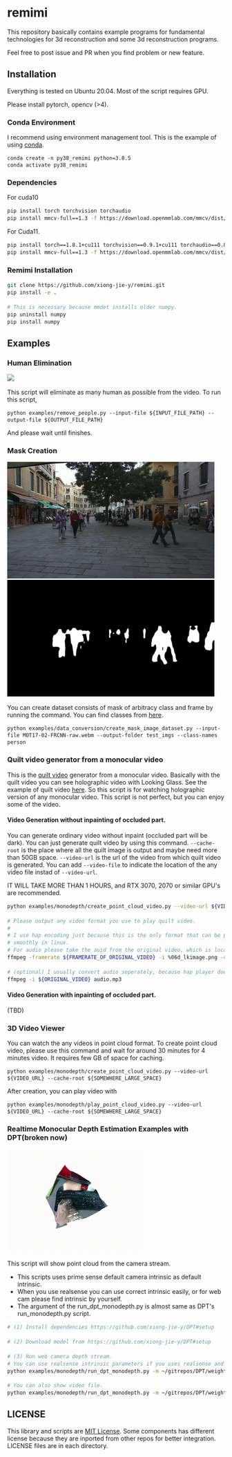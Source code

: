 # remimi
This repository basically contains example programs for fundamental technologies for 3d reconstruction and some 3d reconstruction programs.

Feel free to post issue and PR when you find problem or new feature.

## Installation
Everything is tested on Ubuntu 20.04.
Most of the script requires GPU.

Please install pytorch, opencv (>4).

### Conda Environment
I recommend using environment management tool.
This is the example of using [conda](https://docs.conda.io/en/latest/miniconda.html).
```
conda create -n py38_remimi python=3.8.5
conda activate py38_remimi
```

### Dependencies
For cuda10
```bash
pip install torch torchvision torchaudio
pip install mmcv-full==1.3 -f https://download.openmmlab.com/mmcv/dist/cu102/torch1.8.0/index.html
```

For Cuda11.
```bash
pip install torch==1.8.1+cu111 torchvision==0.9.1+cu111 torchaudio==0.8.1 -f https://download.pytorch.org/whl/torch_stable.html
pip install mmcv-full==1.3 -f https://download.openmmlab.com/mmcv/dist/cu111/torch1.8.0/index.html
```

### Remimi Installation
```bash
git clone https://github.com/xiong-jie-y/remimi.git
pip install -e .

# This is necessary because mmdet installs older numpy.
pip uninstall numpy
pip install numpy
```

## Examples
### Human Elimination
![](./images/human_elim.gif)

This script will eliminate as many human as possible from the video.
To run this script,

```
python examples/remove_people.py --input-file ${INPUT_FILE_PATH} --output-file ${OUTPUT_FILE_PATH}
```

And please wait until finishes.

### Mask Creation
![](./images/mask_original.jpg)
![](./images/mask_mask.png)

You can create dataset consists of mask of arbitracy class and frame by running the command.
You can find classes from [here](https://github.com/open-mmlab/mmsegmentation/blob/91159e2e5b9ac258440d714a40e0df6083aafee4/mmseg/datasets/ade.py#L15).

```
python examples/data_conversion/create_mask_image_dataset.py --input-file MOT17-02-FRCNN-raw.webm --output-folder test_imgs --class-names person
```

### Quilt video generator from a monocular video
This is the [quilt video](https://docs.lookingglassfactory.com/KeyConcepts/quilts/) generator from a monocular video.
Basically with the quilt video you can see holographic video with Looking Glass.
See the example of quilt video [here](https://docs.lookingglassfactory.com/KeyConcepts/how-it-works/).
So this script is for watching holographic version of any monocular video.
This script is not perfect, but you can enjoy some of the video.

#### Video Generation without inpainting of occluded part.
You can generate ordinary video without inpaint (occluded part will be dark).
You can just generate quilt video by using this command. 
`--cache-root` is the place where all the quilt image is output and maybe need more than 50GB space.
`--video-url` is the url of the video from which quilt video is generated.
You can add `--video-file` to indicate the location of the any video file instad of `--video-url`.

IT WILL TAKE MORE THAN 1 HOURS, and RTX 3070, 2070 or similar GPU's are recommended.

```bash
python examples/monodepth/create_point_cloud_video.py --video-url ${VIDEO_URL} --cache-root ${CACHE_ROOT} --output-path ${OUTPUT_PATH} --create-looking-glass

# Please output any video format you use to play quilt video.
# 
# I use hap encoding just because this is the only format that can be played
# smoothly in linux.
# For audio please take the auid from the original video, which is located under ${CACHE_ROOT}
ffmpeg -framerate ${FRAMERATE_OF_ORIGINAL_VIDEO} -i %06d_lkimage.png -c:v hap ${OUTPUT_PATH}.mov

# (optional) I usually convert audio seperately, because hap player doesn't support audio.
ffmpeg -i ${ORIGINAL_VIDEO} audio.mp3
```

#### Video Generation with inpainting of occluded part.
(TBD)

### 3D Video Viewer
You can watch the any videos in point cloud format. 
To create point cloud video, please use this command and wait for around 30 minutes for 4 minutes video. It requires few GB of space for caching.

```
python examples/monodepth/create_point_cloud_video.py --video-url ${VIDEO_URL} --cache-root ${SOMEWHERE_LARGE_SPACE} 
```

After creation, you can play video with

```
python examples/monodepth/play_point_cloud_video.py --video-url ${VIDEO_URL} --cache-root ${SOMEWHERE_LARGE_SPACE}
```

### Realtime Monocular Depth Estimation Examples with DPT(broken now)
![](./images/monodepth_static.gif)

This script will show point cloud from the camera stream.

* This scripts uses prime sense default camera intrinsic as default intrinsic. 
* When you use realsense you can use correct intrinsic easily, or for web cam please find intrinsic by yourself.
* The argument of the run_dpt_monodepth.py is almost same as DPT's run_monodepth.py script.

```bash
# (1) Install dependencies https://github.com/xiong-jie-y/DPT#setup

# (2) Download model from https://github.com/xiong-jie-y/DPT#setup

# (3) Run web camera depth stream.
# You can use realsense intrinsic parameters if you uses realsense and add --use-realsense flag.
python examples/monodepth/run_dpt_monodepth.py -m ~/gitrepos/DPT/weights/dpt_hybrid-midas-501f0c75.pt

# You can also show video file.
python examples/monodepth/run_dpt_monodepth.py -m ~/gitrepos/DPT/weights/dpt_hybrid-midas-501f0c75.pt --input-file $VIDEO_FILE
```

## LICENSE
This library and scripts are [MIT License](LICENSE). Some components has different license because they are inported from other repos for better integration. LICENSE files are in each directory.